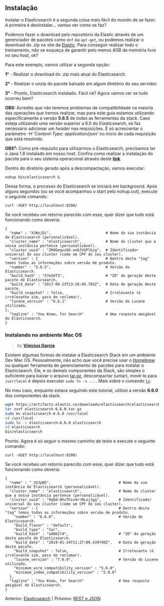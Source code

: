 ## Instalação

Instalar o Elasticsearch é a segunda coisa mais fácil do mundo de se fazer. A primeira é desinstalar... vamos ver como se faz?

Podemos fazer o download pelo repositório da Elastic através de um gerenciador de pacotes como `dnf` ou `apt-get`, ou podemos realizar o download do .zip no site da [Elastic]( https://www.elastic.co/downloads/elasticsearch ). Para conseguir realizar todo o treinamento, não se esqueça de garantir pelo menos 4GB de memória livre no seu host, ok?

Para este exemplo, vamos utilizar a segunda opção:

__1°__ - Realizar o download do .zip mais atual do Elasticsearch.

__2°__ - Realizar o unzip do pacote baixado em algum diretório do seu servidor.

__3°__ - Pronto, Elasticsearch instalado. Fácil né? Agora vamos ver se tudo ocorreu bem?

__OBS:__ Acredito que não teremos problemas de compatibilidade na maioria das operações que iremos realizar, mas para este guia estamos utilizando especificamente a versão __5.6.5__ de todas as ferramentas da stack. Caso esteja utilizando uma versão superior a 6.0 do Elasticsearch, se faz necessário adicionar um _header_ nas requisições. É só acrescentar o parâmetro _-H 'Content-Type: application/json'_ no ínicio de cada requisição que está resolvido.

__OBS²:__ Como pré-requisito para utilizarmos o Elasticsearch, precisamos ter o Java 1.8 instalado em nosso host. Confira como realizar a instalação do pacote para o seu sistema operacional através deste __[ link](https://docs.oracle.com/javase/8/docs/technotes/guides/install/install_overview.html)__.


Dentro do diretório gerado após a descompactação, vamos executar:

```
nohup bin/elasticsearch &
```

Dessa forma, o processo do Elasticsearch se iniciará em background. Após alguns segundos (ou se você acompanhou o start pelo nohup.out), execute o seguinte comando:

```
curl -XGET http://localhost:9200/
```

Se você recebeu um retorno parecido com esse, quer dizer que tudo está funcionando como deveria:

```
{
  "name" : "XJWzjDi",                         # Nome da sua instância de Elasticsearch (personalizável).
  "cluster_name" : "elasticsearch",           # Nome do cluster que a nossa instância pertence (personalizável).
  "cluster_uuid" : "ZH9GequzQX-oobJVGPlbjg",  # Identificador universal do seu cluster (como um CPF do seu cluster).
  "version" : {                               # Dentro desta "tag" temos todas as informações sobre versão de produto.
  "number" : "5.6.5",                         # Versão do Elasticsearch.
  "build_hash" : "57e20f3",                   # "ID" da geração deste pacote de Elasticsearch.
  "build_date" : "2017-09-23T13:16:45.703Z",  # Data de geração deste pacote.
  "build_snapshot" : false,                   # Irrelevante (é irrelevante sim, para de reclamar).
  "lucene_version" : "6.6.1"                  # Versão do Lucene utilizada.
},
  "tagline" : "You Know, for Search"          # Uma resposta amigável do Elasticsearch.
}
```

### Instalando no ambiente Mac OS

> by __[Vinicius Garcia](https://github.com/vinicius3w)__

Existem algumas formas de instalar a Elasticsearch Stack em um ambiente Dev Mac OS. Pessoalmente, não acho que você precise usar o [Homebrew](https://brew.sh/) ou qualquer ferramenta de gerenciamento de pacotes para instalar o Elasticsearch. Ele, e os demais componentes da Stack, são simples o suficiente para baixar o arquivo [tar.gz](https://www.elastic.co/downloads/elasticsearch), descompactar (untar), movê-lo para ```/usr/local``` e depois executar ```sudo ln -s ...```. Mais sobre o comando [`ln`](https://www.computerhope.com/unix/uln.htm).

No meu caso, enquanto estava seguindo este tutorial, utilizei a versão **6.6.0** dos componentes da stack.

```bash
wget https://artifacts.elastic.co/downloads/elasticsearch/elasticsearch-6.6.0.tar.gz
tar zxvf elasticsearch-6.6.0.tar.gz
sudo mv elasticsearch-6.6.0 /usr/local
cd /usr/local
sudo ln -s elasticsearch-6.6.0 elasticsearch
cd elasticsearch
bin/elasticsearch
```

Pronto. Agora é só seguir o mesmo caminho de teste e execute o seguinte comando:

```
curl -XGET http://localhost:9200/
```

Se você recebeu um retorno parecido com esse, quer dizer que tudo está funcionando como deveria:

```
{
  "name" : "_3XJpNS",                               # Nome da sua instância de Elasticsearch (personalizável).
  "cluster_name" : "elasticsearch",                 # Nome do cluster que a nossa instância pertence (personalizável).
  "cluster_uuid" : "9qOd-HhzThiv4rrNLoj1gg",        # Identificador universal do seu cluster (como um CPF do seu cluster).
  "version" : {                                     # Dentro desta "tag" temos todas as informações sobre versão de produto.
    "number" : "6.6.0",                             # Versão do Elasticsearch.
    "build_flavor" : "default",
    "build_type" : "tar",
    "build_hash" : "a9861f4",                       # "ID" da geração deste pacote de Elasticsearch.
    "build_date" : "2019-01-24T11:27:09.439740Z",   # Data de geração deste pacote.
    "build_snapshot" : false,                       # Irrelevante (é irrelevante sim, para de reclamar).
    "lucene_version" : "7.6.0",                     # Versão do Lucene utilizada.
    "minimum_wire_compatibility_version" : "5.6.0",
    "minimum_index_compatibility_version" : "5.0.0"
  },
  "tagline" : "You Know, for Search"                # Uma resposta amigável do Elasticsearch.
}
```

Anterior: [Elasticsearch](/pages/elasticsearch.md) | Próximo: [REST e JSON](/pages/rest_json.md)
